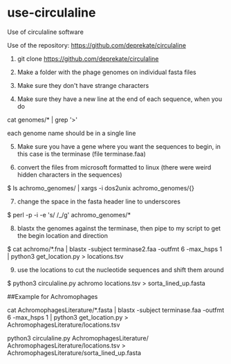 # use-circulaline
Use of circulaline software

Use of the repository: https://github.com/deprekate/circulaline


1. git clone https://github.com/deprekate/circulaline

2. Make a folder with the phage genomes on individual fasta files

3. Make sure they don't have strange characters

4. Make sure they have a new line at the end of each sequence, when you do 

cat genomes/* | grep '>' 

each genome name should be in a single line

5. Make sure you have a gene where you want the sequences to begin, in this case is the terminase (file terminase.faa)

6. convert the files from microsoft formatted to linux (there were weird hidden characters in the sequences)

$ ls achromo_genomes/ | xargs -i dos2unix achromo_genomes/{}

7. change the space in the fasta header line to underscores

$ perl -p -i -e 's/ /_/g' achromo_genomes/*

8. blastx the genomes against the terminase, then pipe to my script to get the begin location and direction

$ cat achromo/*.fna | blastx -subject terminase2.faa -outfmt 6 -max_hsps 1 | python3 get_location.py > locations.tsv

9. use the locations to cut the nucleotide sequences and shift them around

$ python3 circulaline.py achromo locations.tsv > sorta_lined_up.fasta 


##Example for Achromophages

cat AchromophagesLiterature/*.fasta | blastx -subject terminase.faa -outfmt 6 -max_hsps 1 | python3 get_location.py > AchromophagesLiterature/locations.tsv

python3 circulaline.py AchromophagesLiterature/ AchromophagesLiterature/locations.tsv > AchromophagesLiterature/sorta_lined_up.fasta

